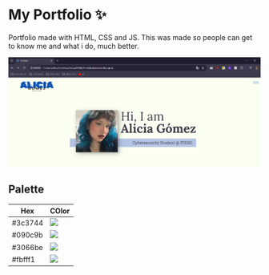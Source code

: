 
# My Portfolio ✨

Portfolio made with HTML, CSS and JS.
This was made so people can get to know me and what i do, much better.

![](https://github.com/alisogg/My-Portfolio/blob/main/me.png)

## Palette

| Hex           | COlor                                                                |
| ----------------- | ------------------------------------------------------------------ |
| #3c3744 | ![](https://via.placeholder.com/10/3c3744?text=+) |
| #090c9b | ![](https://via.placeholder.com/10/090c9b?text=+) |
| #3066be | ![](https://via.placeholder.com/10/3066be?text=+) |
| #fbfff1 | ![](https://via.placeholder.com/10/fbfff1?text=+) |

